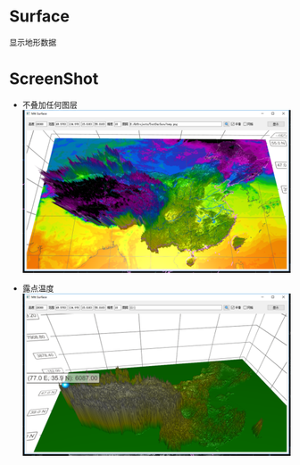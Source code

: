 # Surface
显示地形数据

# ScreenShot
* 不叠加任何图层
![dewpoint](/screenshot/1.png)

* 露点温度
![dewpoint](/screenshot/2.png)

